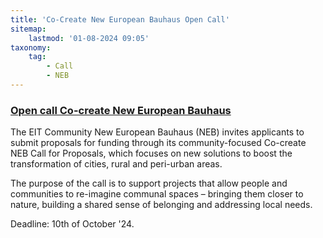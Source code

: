 ```yaml
---
title: 'Co-Create New European Bauhaus Open Call'
sitemap:
    lastmod: '01-08-2024 09:05'
taxonomy:
    tag:
        - Call
        - NEB
---
```


### [Open call Co-create New European Bauhaus](https://www.eiturbanmobility.eu/co-create-new-european-bauhaus-open-call-2025/)

The EIT Community New European Bauhaus (NEB) invites applicants to submit proposals for funding through its community-focused Co-create NEB Call for Proposals, which focuses on new solutions to boost the transformation of cities, rural and peri-urban areas.

The purpose of the call is to support projects that allow people and communities to re-imagine communal spaces – bringing them closer to nature, building a shared sense of belonging and addressing local needs.

Deadline: 10th of October '24. 